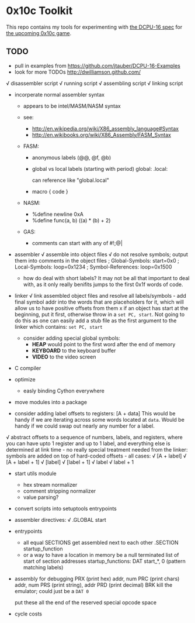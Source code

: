 # 0x10c Toolkit

This repo contains my tools for experimenting with [the DCPU-16 spec](http://0x10c.com/doc/dcpu-16.txt) for [the upcoming 0x10c game](http://0x10c.com/).

## TODO

- pull in examples from https://github.com/jtauber/DCPU-16-Examples
- look for more TODOs http://dwilliamson.github.com/

√ disassembler script
√ running script
√ assembling script
√ linking script

- incorperate normal assembler syntax
	- appears to be intel/MASM/NASM syntax
	- see:
		- http://en.wikipedia.org/wiki/X86_assembly_language#Syntax
		- http://en.wikibooks.org/wiki/X86_Assembly/FASM_Syntax
	
	- FASM:
		- anonymous labels (@@, @f, @b)
		- global vs local labels (starting with period)
			global:
			.local:
		
			can reference like "global.local"
		- macro <name> <parameters> { code }
			
	- NASM:
		- %define newline 0xA
		- %define func(a, b) ((a) * (b) + 2)
	
	- GAS:
		- comments can start with any of #!;@|
	
- assembler
	√ assemble into object files
	√ do not resolve symbols; output them into comments in the object files
		; Global-Symbols: start=0x0
		; Local-Symbols: loop=0x1234
		; Symbol-References: loop=0x1500
	- how do deal with short labels?
		It may not be all that important to deal with, as it only really
		benifits jumps to the first 0x1f words of code.
	
- linker
	√ link assembled object files and resolve all labels/symbols
		- add final symbol addr into the words that are placeholders for it,
		  which will allow us to have positive offsets from them
	x if an object has start at the beginning, put it first, otherwise throw
	  in a `set PC, start`. Not going to do this as one can easily add a stub
	  file as the first argument to the linker which contains: `set PC, start`
	- consider adding special global symbols:
		- __HEAP__ would point to the first word after the end of memory
		- __KEYBOARD__ to the keyboard buffer
		- __VIDEO__ to the video screen

- C compiler

- optimize
	- easly binding Cython everywhere

- move modules into a package

- consider adding label offsets to registers: [A + data]
	This would be handy if we are iterating across some words located at `data`.
	Would be handy if we could swap out nearly any number for a label.

√ abstract offsets to a sequence of numbers, labels, and registers, where you
  can have upto 1 register and up to 1 label, and everything else is determined at link time
  	- no really special treatment needed from the linker: symbols are added on
	  top of hard-coded offsets
	- all cases:
		√ [A + label]
		√ [A + label + 1]
		√ [label]
		√ [label + 1]
		√ label
		√ label + 1

- start utils module
	- hex stream normalizer
	- comment stripping normalizer
	- value parsing?

- convert scripts into setuptools entrypoints


- assembler directives:
	√ .GLOBAL start

- entrypoints
	- all equal SECTIONS get assembled next to each other
		.SECTION startup_function
	- or a way to have a location in memory be a null terminated list of start of section addresses
		startup_functions: DAT start_*, 0 (pattern matching labels)

- assembly for debugging
	PRX (print hex)   addr, num
	PRC (print chars) addr, num
	PRS (print string), addr
	PRD (print decimal)
	BRK
		kill the emulator; could just be a `DAT 0`
	
	put these all the end of the reserved special opcode space
	
- cycle costs

